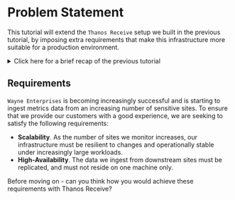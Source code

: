 # Problem Statement

This tutorial will extend the `Thanos Receive` setup we built in the previous tutorial, by imposing extra requirements that make this infrastructure more suitable for a production environment.

<details>
  <summary>Click here for a brief recap of the previous tutorial</summary>
  <br>

  You are responsible for monitoring at `Wayne Enterprises`. You are required to monitor, in real time, two sites (`batcave` & `batcomputer`) that are sensitive and cannot receive external requests.
  <br>

  The solution that satisfied our requirements was to configure each of the Prometheus instances to `remote_write` their metrics data to an instance of `Thanos Receive` in our infrastructure.
  <br>

</details>

## Requirements

`Wayne Enterprises` is becoming increasingly successful and is starting to ingest metrics data from an increasing number of sensitive sites. To ensure that we provide our customers with a good experience, we are seeking to satisfy the following requirements:  

* **Scalability**. As the number of sites we monitor increases, our infrastructure must be resilient to changes and operationally stable under increasingly large workloads. 
* **High-Availability**. The data we ingest from downstream sites must be replicated, and must not reside on one machine only.

Before moving on - can you think how you would achieve these requirements with Thanos Receive?

